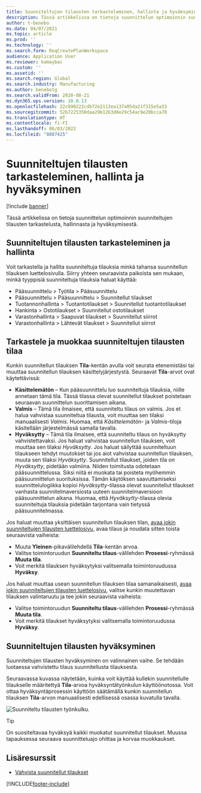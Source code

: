 ```yaml
---
title: Suunniteltujen tilausten tarkasteleminen, hallinta ja hyväksyminen
description: Tässä artikkelissa on tietoja suunnittelun optimoinnin suunniteltujen tilausten tarkastelusta, hallinnasta ja hyväksymisestä.
author: t-benebo
ms.date: 04/07/2021
ms.topic: article
ms.prod: ''
ms.technology: ''
ms.search.form: ReqCreatePlanWorkspace
audience: Application User
ms.reviewer: kamaybac
ms.custom: ''
ms.assetid: ''
ms.search.region: Global
ms.search.industry: Manufacturing
ms.author: benebotg
ms.search.validFrom: 2020-08-21
ms.dyn365.ops.version: 10.0.13
ms.openlocfilehash: 22c690222cdb72e2113ea137a05da21f315e5a33
ms.sourcegitcommit: 52b7225350daa29b1263d8e29c54ac9e20bcca70
ms.translationtype: HT
ms.contentlocale: fi-FI
ms.lasthandoff: 06/03/2022
ms.locfileid: "8887425"
---
```

# <a name="view-manage-and-approve-planned-orders"></a>Suunniteltujen tilausten tarkasteleminen, hallinta ja hyväksyminen

[!include [banner](../../includes/banner.md)]

Tässä artikkelissa on tietoja suunnittelun optimoinnin suunniteltujen tilausten tarkastelusta, hallinnasta ja hyväksymisestä.

## <a name="view-and-manage-planned-orders"></a><a name="view-planned-orders"></a>Suunniteltujen tilausten tarkasteleminen ja hallinta

Voit tarkastella ja hallita suunniteltuja tilauksia minkä tahansa suunnitellun tilauksen luettelosivulla. Siirry yhteen seuraavista paikoista sen mukaan, minkä tyyppisiä suunniteltuja tilauksia haluat käyttää:

- Pääsuunnittelu \> Työtila \> Pääsuunnittelu
- Pääsuunnittelu \> Pääsuunnittelu \> Suunnitellut tilaukset
- Tuotannonhallinta \> Tuotantotilaukset \> Suunnitellut tuotantotilaukset
- Hankinta \> Ostotilaukset \> Suunnitellut ostotilaukset
- Varastonhallinta \> Saapuvat tilaukset \> Suunnitellut siirrot
- Varastonhallinta \> Lähtevät tilaukset \> Suunnitellut siirrot

## <a name="view-and-edit-the-status-of-planned-orders"></a>Tarkastele ja muokkaa suunniteltujen tilausten tilaa

Kunkin suunnitellun tilauksen **Tila**-kentän avulla voit seurata etenemistäsi tai muuttaa suunnitellun tilauksen käsittelyjärjestystä. Seuraavat **Tila**-arvot ovat käytettävissä:

- **Käsittelemätön** – Kun pääsuunnittelu luo suunniteltuja tilauksia, niille annetaan tämä tila. Tässä tilassa olevat suunnitellut tilaukset poistetaan seuraavan suunnittelun suorittamisen aikana.
- **Valmis** – Tämä tila ilmaisee, että suunniteltu tilaus on valmis. Jos et halua vahvistaa suunniteltua tilausta, voit muuttaa sen tilaksi manuaalisesti *Valmis*. Huomaa, että *Käsittelemätön*- ja *Valmis*-tiloja käsitellään järjestelmässä samalla tavalla.
- **Hyväksytty** – Tämä tila ilmaisee, että suunniteltu tilaus on hyväksytty vahvistettavaksi. Jos haluat vahvistaa suunnitellun tilauksen, voit muuttaa sen tilaksi *Hyväksytty*. Jos haluat säilyttää suunniteltuun tilaukseen tehdyt muutokset tai jos aiot vahvistaa suunnitellun tilauksen, muuta sen tilaksi *Hyväksytty*. Suunnitellut tilaukset, joiden tila on *Hyväksytty*, pidetään valmiina. Niiden toimitusta odotetaan pääsuunnittelussa. Siksi niitä ei muokata tai poisteta myöhemmin pääsuunnittelun suorituksissa. Tämän käytöksen saavuttamiseksi suunnittelulogiikka kopioi *Hyväksytty*-tilassa olevat suunnitellut tilaukset vanhasta suunnitelmaversiosta uuteen suunnitelmaversioon pääsuunnittelun aikana. Huomaa, että *Hyväksytty*-tilassa olevia suunniteltuja tilauksia pidetään tarjontana vain tietyssä pääsuunnitelmassa.

Jos haluat muuttaa yksittäisen suunnitellun tilauksen tilan, [avaa jokin suunniteltujen tilausten luettelosivu](#view-planned-orders), avaa tilaus ja noudata sitten toista seuraavista vaiheista:

- Muuta **Yleinen**-pikavälilehdellä **Tila**-kentän arvoa.
- Valitse toimintoruudun **Suunniteltu tilaus**-välilehden **Prosessi**-ryhmässä **Muuta tila**.
- Voit merkitä tilauksen hyväksytyksi valitsemalla toimintoruudussa **Hyväksy**.

Jos haluat muuttaa usean suunnitellun tilauksen tilaa samanaikaisesti, [avaa jokin suunniteltujen tilausten luettelosivu](#view-planned-orders), valitse kunkin muutettavan tilauksen valintaruutu ja tee jokin seuraavista vaiheista:

- Valitse toimintoruudun **Suunniteltu tilaus**-välilehden **Prosessi**-ryhmässä **Muuta tila**.
- Voit merkitä tilaukset hyväksytyksi valitsemalla toimintoruudussa **Hyväksy**.

## <a name="approve-planned-orders"></a>Suunniteltujen tilausten hyväksyminen

Suunniteltujen tilausten hyväksyminen on valinnainen vaihe. Se tehdään luotaessa vahvistettu tilaus suunnitellusta tilauksesta.

Seuraavassa kuvassa näytetään, kuinka voit käyttää kullekin suunnitellulle tilaukselle määritettyä **Tila**-arvoa hyväksyntätyönkulun käyttöönotossa. Voit ottaa hyväksyntäprosessin käyttöön säätämällä kunkin suunnitellun tilauksen **Tila**-arvon manuaalisesti edellisessä osassa kuvatulla tavalla.

![Suunniteltu tilausten työnkulku.](media/approved-planned-orders-1.png)

> [!TIP]
> On suositeltavaa hyväksyä kaikki muokatut suunnitellut tilaukset. Muussa tapauksessa seuraava suunnitteluajo ohittaa ja korvaa muokkaukset.

## <a name="additional-resources"></a>Lisäresurssit

- [Vahvista suunnitellut tilaukset](planned-order-firming.md)

[!INCLUDE[footer-include](../../../includes/footer-banner.md)]
